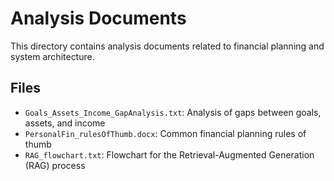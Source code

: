 # Analysis Documents

This directory contains analysis documents related to financial planning and system architecture.

## Files

- `Goals_Assets_Income_GapAnalysis.txt`: Analysis of gaps between goals, assets, and income
- `PersonalFin_rulesOfThumb.docx`: Common financial planning rules of thumb
- `RAG_flowchart.txt`: Flowchart for the Retrieval-Augmented Generation (RAG) process